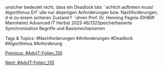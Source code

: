 unsicher bedeutet nicht, dass ein Deadlock tats ¨achlich auftreten muss!
Algorithmus
Erf¨ulle nur diejenigen Anforderungen bzw. Nachforderungen, d ie zu einem
sicheren Zustand f ¨uhren
Prof. Dr. Henning Pagnia (DHBW Mannheim) Advanced IT Herbst 2023 46/132Speicherbasierte Synchronisation Begriﬀe und Basismechanismen

   Tags & Topics:
   #Nachforderungen
   #Anforderungen
   #Deadlock
   #Algorithmus
   #Anforderung

[Previous: #AdvIT-Folien_135](AdvIT-Folien_135.md)

[Next: #AdvIT-Folien_135](AdvIT-Folien_135.md)